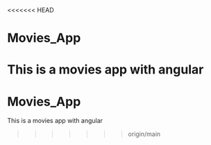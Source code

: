 <<<<<<< HEAD
# Movies_App
This is a movies app with angular
=======
# Movies_App
This is a movies app with angular
>>>>>>> origin/main
